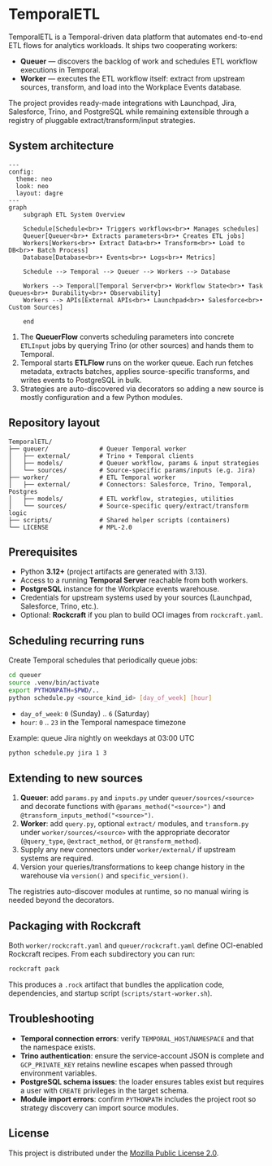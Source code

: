 # TemporalETL

TemporalETL is a Temporal-driven data platform that automates end-to-end ETL flows for analytics workloads. It ships two cooperating workers:

- **Queuer** — discovers the backlog of work and schedules ETL workflow executions in Temporal.
- **Worker** — executes the ETL workflow itself: extract from upstream sources, transform, and load into the Workplace Events database.

The project provides ready-made integrations with Launchpad, Jira, Salesforce, Trino, and PostgreSQL while remaining extensible through a registry of pluggable extract/transform/input strategies.

## System architecture

```mermaid
---
config:
  theme: neo
  look: neo
  layout: dagre
---
graph 
    subgraph ETL System Overview

    Schedule[Schedule<br>• Triggers workflows<br>• Manages schedules]
    Queuer[Queuer<br>• Extracts parameters<br>• Creates ETL jobs]
    Workers[Workers<br>• Extract Data<br>• Transform<br>• Load to DB<br>• Batch Process]
    Database[Database<br>• Events<br>• Logs<br>• Metrics]

    Schedule --> Temporal --> Queuer --> Workers --> Database

    Workers --> Temporal[Temporal Server<br>• Workflow State<br>• Task Queues<br>• Durability<br>• Observability]
    Workers --> APIs[External APIs<br>• Launchpad<br>• Salesforce<br>• Custom Sources]

    end
```

1. The **QueuerFlow** converts scheduling parameters into concrete `ETLInput` jobs by querying Trino (or other sources) and hands them to Temporal.
2. Temporal starts **ETLFlow** runs on the worker queue. Each run fetches metadata, extracts batches, applies source-specific transforms, and writes events to PostgreSQL in bulk.
3. Strategies are auto-discovered via decorators so adding a new source is mostly configuration and a few Python modules.

## Repository layout

```
TemporalETL/
├── queuer/              # Queuer Temporal worker
│   ├── external/        # Trino + Temporal clients
│   ├── models/          # Queuer workflow, params & input strategies
│   └── sources/         # Source-specific params/inputs (e.g. Jira)
├── worker/              # ETL Temporal worker
│   ├── external/        # Connectors: Salesforce, Trino, Temporal, Postgres
│   ├── models/          # ETL workflow, strategies, utilities
│   └── sources/         # Source-specific query/extract/transform logic
├── scripts/             # Shared helper scripts (containers)
└── LICENSE              # MPL-2.0
```

## Prerequisites

- Python **3.12+** (project artifacts are generated with 3.13).
- Access to a running **Temporal Server** reachable from both workers.
- **PostgreSQL** instance for the Workplace events warehouse.
- Credentials for upstream systems used by your sources (Launchpad, Salesforce, Trino, etc.).
- Optional: **Rockcraft** if you plan to build OCI images from `rockcraft.yaml`.

## Scheduling recurring runs

Create Temporal schedules that periodically queue jobs:

```bash
cd queuer
source .venv/bin/activate
export PYTHONPATH=$PWD/..
python schedule.py <source_kind_id> [day_of_week] [hour]
```

- `day_of_week`: `0` (Sunday) .. `6` (Saturday)
- `hour`: `0` .. `23` in the Temporal namespace timezone

Example: queue Jira nightly on weekdays at 03:00 UTC

```bash
python schedule.py jira 1 3
```

## Extending to new sources

1. **Queuer**: add `params.py` and `inputs.py` under `queuer/sources/<source>` and decorate functions with `@params_method("<source>")` and `@transform_inputs_method("<source>")`.
2. **Worker**: add `query.py`, optional `extract/` modules, and `transform.py` under `worker/sources/<source>` with the appropriate decorator (`@query_type`, `@extract_method`, or `@transform_method`).
3. Supply any new connectors under `worker/external/` if upstream systems are required.
4. Version your queries/transformations to keep change history in the warehouse via `version()` and `specific_version()`.

The registries auto-discover modules at runtime, so no manual wiring is needed beyond the decorators.

## Packaging with Rockcraft

Both `worker/rockcraft.yaml` and `queuer/rockcraft.yaml` define OCI-enabled Rockcraft recipes. From each subdirectory you can run:

```bash
rockcraft pack
```

This produces a `.rock` artifact that bundles the application code, dependencies, and startup script (`scripts/start-worker.sh`).

## Troubleshooting

- **Temporal connection errors**: verify `TEMPORAL_HOST`/`NAMESPACE` and that the namespace exists.
- **Trino authentication**: ensure the service-account JSON is complete and `GCP_PRIVATE_KEY` retains newline escapes when passed through environment variables.
- **PostgreSQL schema issues**: the loader ensures tables exist but requires a user with `CREATE` privileges in the target schema.
- **Module import errors**: confirm `PYTHONPATH` includes the project root so strategy discovery can import source modules.

## License

This project is distributed under the [Mozilla Public License 2.0](./LICENSE).
